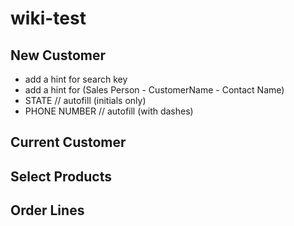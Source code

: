 # wiki-test

## New Customer
  - add a hint for search key
  - add a hint for (Sales Person - CustomerName - Contact Name)
  - STATE // autofill (initials only)
  - PHONE NUMBER // autofill (with dashes)
  
## Current Customer


## Select Products


## Order Lines
